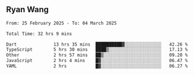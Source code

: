 ## Ryan Wang

<!--START_SECTION:waka-->

```txt
From: 25 February 2025 - To: 04 March 2025

Total Time: 32 hrs 9 mins

Dart              13 hrs 35 mins  ██████████▓░░░░░░░░░░░░░░   42.26 %
TypeScript        5 hrs 30 mins   ████▒░░░░░░░░░░░░░░░░░░░░   17.13 %
Other             2 hrs 57 mins   ██▒░░░░░░░░░░░░░░░░░░░░░░   09.20 %
JavaScript        2 hrs 4 mins    █▓░░░░░░░░░░░░░░░░░░░░░░░   06.47 %
YAML              2 hrs           █▓░░░░░░░░░░░░░░░░░░░░░░░   06.27 %
```

<!--END_SECTION:waka-->
